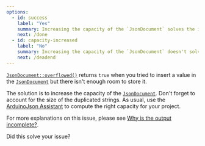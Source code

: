 ```yaml
---
options:
  - id: success
    label: "Yes"
    summary: Increasing the capacity of the `JsonDocument` solves the issue.
    next: /done
  - id: capacity-increased
    label: "No"
    summary: Increasing the capacity of the `JsonDocument` doesn't solve the issue.
    next: /deadend
---
```


[`JsonDocument::overflowed()`](/v6/api/jsondocument/overflowed/) returns `true` when you tried to insert a value in the [`JsonDocument`](/v6/api/jsondocument/) but there isn't enough room to store it.

The solution is to increase the capacity of the [`JsonDocument`](/v6/api/jsondocument/). Don't forget to account for the size of the duplicated strings. As usual, use the [ArduinoJson Assistant](/v6/assistant/) to compute the right capacity for your project.

For more explanations on this issue, please see [Why is the output incomplete?](/v6/issues/incomplete-output/).

Did this solve your issue?